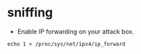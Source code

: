 # sniffing

- Enable IP forwarding on your attack box.

```shell
echo 1 > /proc/sys/net/ipv4/ip_forward
```
